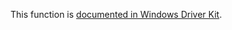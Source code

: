 This function is [documented in Windows Driver Kit](https://learn.microsoft.com/en-us/windows-hardware/drivers/ddi/ntddk/nf-ntddk-rtlcomparestring).
